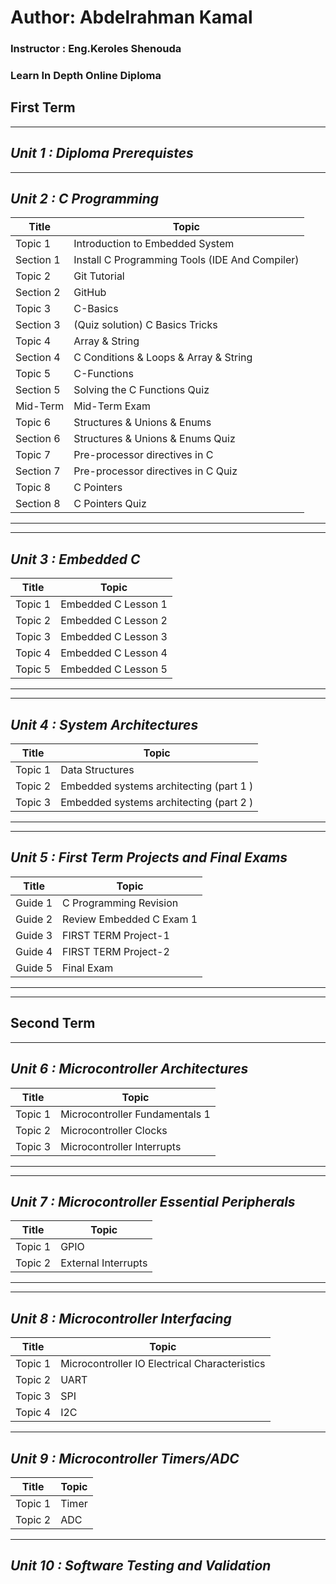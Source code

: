 # Author: Abdelrahman Kamal

### Instructor : Eng.Keroles Shenouda
### Learn In Depth Online Diploma
## First Term
__________________________________________________________________
## _Unit 1 : Diploma Prerequistes_
__________________________________________________________________
## _Unit 2 : C Programming_
| Title | Topic |
| ----- | ------|
| Topic 1 | Introduction to Embedded System |
| Section 1 | Install C Programming Tools (IDE And Compiler) |
| Topic 2 | Git Tutorial |
| Section 2 | GitHub |
| Topic 3 | C-Basics |
| Section 3 | (Quiz solution) C Basics Tricks |
| Topic 4 | Array & String |
| Section 4 | C Conditions & Loops & Array & String |
| Topic 5 | C-Functions |
| Section 5 | Solving the C Functions Quiz |
| Mid-Term | Mid-Term Exam |
| Topic 6 | Structures & Unions & Enums |
| Section 6 | Structures & Unions & Enums Quiz |
| Topic 7 | Pre-processor directives in C |
| Section 7 | Pre-processor directives in C Quiz |
| Topic 8 | C Pointers |
| Section 8 | C Pointers Quiz |
 __________________________________________________________________
 __________________________________________________________________
## _Unit 3 : Embedded C_
| Title | Topic |
| ----- | ------|
| Topic 1 | Embedded C Lesson 1 |
| Topic 2 | Embedded C Lesson 2 |
| Topic 3 | Embedded C Lesson 3 |
| Topic 4 | Embedded C Lesson 4 |
| Topic 5 | Embedded C Lesson 5 |
__________________________________________________________________
__________________________________________________________________
## _Unit 4 : System Architectures_
| Title | Topic |
| ----- | ------|
| Topic 1 | Data Structures |
| Topic 2 | Embedded systems architecting (part 1 ) |
| Topic 3 | Embedded systems architecting (part 2 ) |
__________________________________________________________________
__________________________________________________________________
## _Unit 5 : First Term Projects and Final Exams_
| Title | Topic |
| ----- | ------|
| Guide 1 | C Programming Revision |
| Guide 2 | Review Embedded C Exam 1 |
| Guide 3 | FIRST TERM Project-1 |
| Guide 4 | FIRST TERM Project-2 |
| Guide 5 | Final Exam |
__________________________________________________________________
__________________________________________________________________
## Second Term ##
__________________________________________________________________
## _Unit 6 : Microcontroller Architectures_
| Title | Topic |
| ----- | ------|
| Topic 1 | Microcontroller Fundamentals 1 |
| Topic 2 | Microcontroller Clocks|
| Topic 3 | Microcontroller Interrupts |
__________________________________________________________________
__________________________________________________________________
## _Unit 7 : Microcontroller Essential Peripherals_
| Title | Topic |
| ----- | ------|
| Topic 1 | GPIO |
| Topic 2 | External Interrupts|
__________________________________________________________________
__________________________________________________________________
## _Unit 8 : Microcontroller Interfacing_
| Title | Topic |
| ----- | ------|
| Topic 1 | Microcontroller IO Electrical Characteristics|
| Topic 2 | UART |
| Topic 3 | SPI |
| Topic 4| I2C |
__________________________________________________________________
## _Unit 9 : Microcontroller Timers/ADC_
| Title | Topic |
| ----- | ------|
| Topic 1| Timer|
| Topic 2 | ADC |
__________________________________________________________________
## _Unit 10 : Software Testing and Validation_
